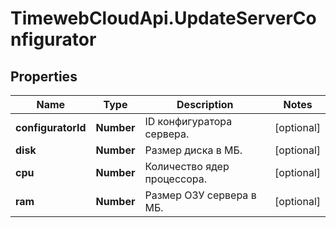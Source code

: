 # TimewebCloudApi.UpdateServerConfigurator

## Properties

Name | Type | Description | Notes
------------ | ------------- | ------------- | -------------
**configuratorId** | **Number** | ID конфигуратора сервера. | [optional] 
**disk** | **Number** | Размер диска в МБ. | [optional] 
**cpu** | **Number** | Количество ядер процессора. | [optional] 
**ram** | **Number** | Размер ОЗУ сервера в МБ. | [optional] 



